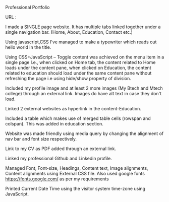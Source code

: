 Professional Portfolio

URL : 

I made a SINGLE page website. It has multiple tabs
linked together under a single navigation bar. (Home, About, Education,
Contact etc.)

Using javascript,CSS I've managed to make a typewriter which reads out hello world in the title.

Using CSS+JavaScript – Toggle content was achieved on the menu item in a single page I.e.,
when clicked on Home tab, the content related to Home loads under the content
pane, when clicked on Education, the content related to education should load under the
same content pane without refreshing the page i.e using hide/show property of division.

Included my profile image and at least 2 more images (My Btech and Mtech college) through an external link. Images do have alt text in case they don't load.

Linked 2 external websites as hyperlink in the content-Education.

Included a table which makes use of merged table cells (rowspan and colspan). This was added in education section.

Website was made friendly using media query by changing the alignment of nav bar and font size respectively.

Link to my CV as PDF added through an external link.

Linked my professional Github and Linkedin profile.

Managed Font, Font-size, Headings, Content text, Image alignments, Content alignments
using External CSS file. Also used google fonts https://fonts.google.com/ as per my requirements

Printed Current Date Time using the visitor system time-zone using JavaScript.
